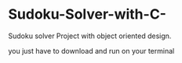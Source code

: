 # Sudoku-Solver-with-C-
Sudoku solver Project with object oriented design.

you just have to download and run on your terminal 
